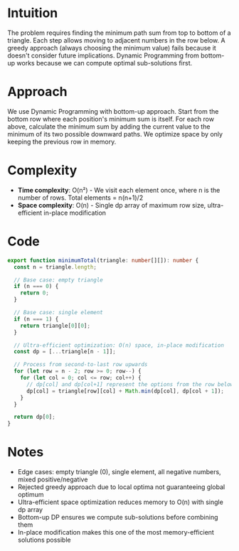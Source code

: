 # Intuition

The problem requires finding the minimum path sum from top to bottom of a triangle. Each step allows moving to adjacent numbers in the row below. A greedy approach (always choosing the minimum value) fails because it doesn't consider future implications. Dynamic Programming from bottom-up works because we can compute optimal sub-solutions first.

# Approach

We use Dynamic Programming with bottom-up approach. Start from the bottom row where each position's minimum sum is itself. For each row above, calculate the minimum sum by adding the current value to the minimum of its two possible downward paths. We optimize space by only keeping the previous row in memory.

# Complexity

- **Time complexity**: O(n²) - We visit each element once, where n is the number of rows. Total elements = n(n+1)/2
- **Space complexity**: O(n) - Single dp array of maximum row size, ultra-efficient in-place modification

# Code

```typescript
export function minimumTotal(triangle: number[][]): number {
  const n = triangle.length;

  // Base case: empty triangle
  if (n === 0) {
    return 0;
  }

  // Base case: single element
  if (n === 1) {
    return triangle[0][0];
  }

  // Ultra-efficient optimization: O(n) space, in-place modification
  const dp = [...triangle[n - 1]];

  // Process from second-to-last row upwards
  for (let row = n - 2; row >= 0; row--) {
    for (let col = 0; col <= row; col++) {
      // dp[col] and dp[col+1] represent the options from the row below
      dp[col] = triangle[row][col] + Math.min(dp[col], dp[col + 1]);
    }
  }

  return dp[0];
}
```

# Notes

- Edge cases: empty triangle (0), single element, all negative numbers, mixed positive/negative
- Rejected greedy approach due to local optima not guaranteeing global optimum
- Ultra-efficient space optimization reduces memory to O(n) with single dp array
- Bottom-up DP ensures we compute sub-solutions before combining them
- In-place modification makes this one of the most memory-efficient solutions possible
